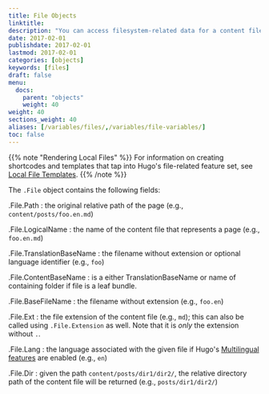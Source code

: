 ```yaml
---
title: File Objects
linktitle:
description: "You can access filesystem-related data for a content file in the `.File` object."
date: 2017-02-01
publishdate: 2017-02-01
lastmod: 2017-02-01
categories: [objects]
keywords: [files]
draft: false
menu:
  docs:
    parent: "objects"
    weight: 40
weight: 40
sections_weight: 40
aliases: [/variables/files/,/variables/file-variables/]
toc: false
---
```


{{% note "Rendering Local Files" %}}
For information on creating shortcodes and templates that tap into Hugo's file-related feature set, see [Local File Templates](/templates/files/).
{{% /note %}}

The `.File` object contains the following fields:

.File.Path
: the original relative path of the page (e.g., `content/posts/foo.en.md`)

.File.LogicalName
: the name of the content file that represents a page (e.g., `foo.en.md`)

.File.TranslationBaseName
: the filename without extension or optional language identifier (e.g., `foo`)

.File.ContentBaseName 
: is a either TranslationBaseName or name of containing folder if file is a leaf bundle.
  
.File.BaseFileName
: the filename without extension (e.g., `foo.en`)


.File.Ext
: the file extension of the content file (e.g., `md`); this can also be called using `.File.Extension` as well. Note that it is *only* the extension without `.`.

.File.Lang
: the language associated with the given file if Hugo's [Multilingual features][multilingual] are enabled (e.g., `en`)

.File.Dir
: given the path `content/posts/dir1/dir2/`, the relative directory path of the content file will be returned (e.g., `posts/dir1/dir2/`)

[Multilingual]: /content-management/multilingual/
